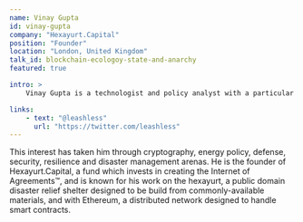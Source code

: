 ```yaml
---
name: Vinay Gupta
id: vinay-gupta
company: "Hexayurt.Capital"
position: "Founder"
location: "London, United Kingdom"
talk_id: blockchain-ecologoy-state-and-anarchy
featured: true

intro: >
    Vinay Gupta is a technologist and policy analyst with a particular interest in how specific technologies can close or create new avenues for decision makers.

links:
    - text: "@leashless"
      url: "https://twitter.com/leashless"
---
```


This interest has taken him through cryptography, energy policy, defense, security, resilience and disaster management arenas. He is the founder of Hexayurt.Capital, a fund which invests in creating the Internet of Agreements™, and is known for his work on the hexayurt, a public domain disaster relief shelter designed to be build from commonly-available materials, and with Ethereum, a distributed network designed to handle smart contracts.
